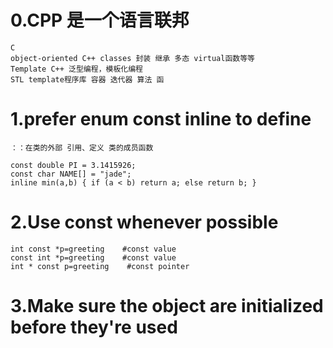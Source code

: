 # 0.CPP 是一个语言联邦
    C 
    object-oriented C++ classes 封装 继承 多态 virtual函数等等
    Template C++ 泛型编程，模板化编程
    STL template程序库 容器 迭代器 算法 函
# 1.prefer enum const inline to define
    ：：在类的外部 引用、定义 类的成员函数
```x
const double PI = 3.1415926;
const char NAME[] = "jade";
inline min(a,b) { if (a < b) return a; else return b; }
```
# 2.Use const whenever possible
    int const *p=greeting    #const value
    const int *p=greeting    #const value
    int * const p=greeting    #const pointer
# 3.Make sure the object are initialized before they're used
